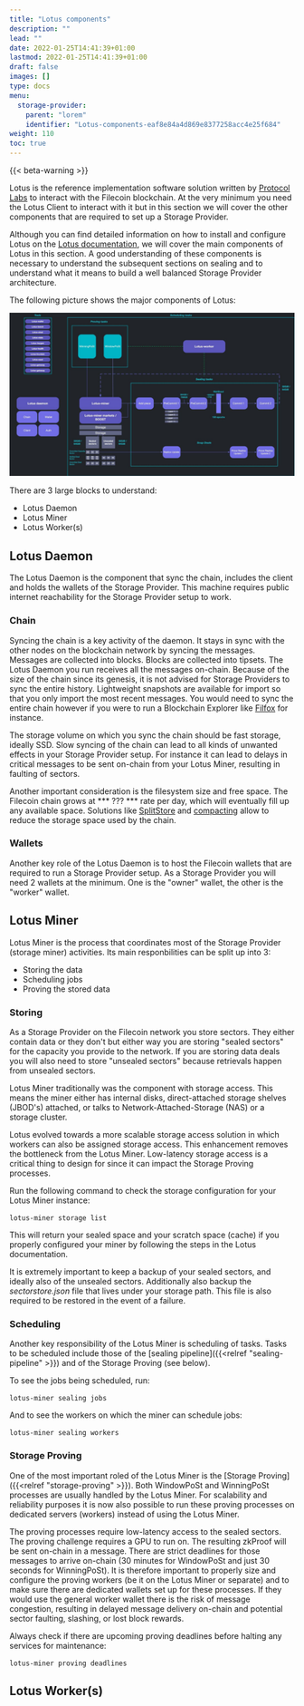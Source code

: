 ```yaml
---
title: "Lotus components"
description: ""
lead: ""
date: 2022-01-25T14:41:39+01:00
lastmod: 2022-01-25T14:41:39+01:00
draft: false
images: []
type: docs
menu:
  storage-provider:
    parent: "lorem"
    identifier: "Lotus-components-eaf8e84a4d869e8377258acc4e25f684"
weight: 110
toc: true
---
```


{{< beta-warning >}}

Lotus is the reference implementation software solution written by [Protocol Labs](https://protocol.ai) to interact with the Filecoin blockchain. At the very minimum you need the Lotus Client to interact with it but in this section we will cover the other components that are required to set up a Storage Provider.

Although you can find detailed information on how to install and configure Lotus on the [Lotus documentation](https://lotus.filecoin.io), we will cover the main components of Lotus in this section. A good understanding of these components is necessary to understand the subsequent sections on sealing and to understand what it means to build a well balanced Storage Provider architecture.

The following picture shows the major components of Lotus:

![Lotus software components](lotus-components.png)

There are 3 large blocks to understand:
- Lotus Daemon
- Lotus Miner
- Lotus Worker(s)

## Lotus Daemon
The Lotus Daemon is the component that sync the chain, includes the client and holds the wallets of the Storage Provider. This machine requires public internet reachability for the Storage Provider setup to work.

### Chain
Syncing the chain is a key activity of the daemon. It stays in sync with the other nodes on the blockchain network by syncing the messages. Messages are collected into blocks. Blocks are collected into tipsets. The Lotus Daemon you run receives all the messages on-chain. Because of the size of the chain since its genesis, it is not advised for Storage Providers to sync the entire history. Lightweight snapshots are available for import so that you only import the most recent messages. You would need to sync the entire chain however if you were to run a Blockchain Explorer like [Filfox](https://filfox.info) for instance.

The storage volume on which you sync the chain should be fast storage, ideally SSD. Slow syncing of the chain can lead to all kinds of unwanted effects in your Storage Provider setup. For instance it can lead to delays in critical messages to be sent on-chain from your Lotus Miner, resulting in faulting of sectors.

Another important consideration is the filesystem size and free space. The Filecoin chain grows at *** ??? *** rate per day, which will eventually fill up any available space. Solutions like [SplitStore](https://lotus.filecoin.io/lotus/configure/splitstore/) and [compacting](https://lotus.filecoin.io/lotus/manage/chain-management/) allow to reduce the storage space used by the chain.

### Wallets
Another key role of the Lotus Daemon is to host the Filecoin wallets that are required to run a Storage Provider setup. As a Storage Provider you will need 2 wallets at the minimum. One is the "owner" wallet, the other is the "worker" wallet.

<!-- MORE INFO PENDING-->

## Lotus Miner
Lotus Miner is the process that coordinates most of the Storage Provider (storage miner) activities. Its main responbilities can be split up into 3:
- Storing the data
- Scheduling jobs
- Proving the stored data


### Storing
As a Storage Provider on the Filecoin network you store sectors. They either contain data or they don't but either way you are storing "sealed sectors" for the capacity you provide to the network. If you are storing data deals you will also need to store "unsealed sectors" because retrievals happen from unsealed sectors.

Lotus Miner traditionally was the component with storage access. This means the miner either has internal disks, direct-attached storage shelves (JBOD's) attached, or talks to Network-Attached-Storage (NAS) or a storage cluster.

Lotus evolved towards a more scalable storage access solution in which workers can also be assigned storage access. This enhancement removes the bottleneck from the Lotus Miner. Low-latency storage access is a critical thing to design for since it can impact the Storage Proving processes.

Run the following command to check the storage configuration for your Lotus Miner instance:

    lotus-miner storage list

This will return your sealed space and your scratch space (cache) if you properly configured your miner by following the steps in the Lotus documentation.

It is extremely important to keep a backup of your sealed sectors, and ideally also of the unsealed sectors. Additionally also backup the *sectorstore.json* file that lives under your storage path. This file is also required to be restored in the event of a failure.
### Scheduling
Another key responsibility of the Lotus Miner is scheduling of tasks. Tasks to be scheduled include those of the [sealing pipeline]({{<relref "sealing-pipeline" >}}) and of the Storage Proving (see below).

To see the jobs being scheduled, run:

    lotus-miner sealing jobs

And to see the workers on which the miner can schedule jobs:

    lotus-miner sealing workers


### Storage Proving
One of the most important roled of the Lotus Miner is the [Storage Proving]({{<relref "storage-proving" >}}). Both WindowPoSt and WinningPoSt processes are usually handled by the Lotus Miner. For scalability and reliability purposes it is now also possible to run these proving processes on dedicated servers (workers) instead of using the Lotus Miner. 

The proving processes require low-latency access to the sealed sectors. The proving challenge requires a GPU to run on. The resulting zkProof will be sent on-chain in a message. There are strict deadlines for those messages to arrive on-chain (30 minutes for WindowPoSt and just 30 seconds for WinningPoSt). It is therefore important to properly size and configure the proving workers (be it on the Lotus Miner or separate) and to make sure there are dedicated wallets set up for these processes. If they would use the general worker wallet there is the risk of message congestion, resulting in delayed message delivery on-chain and potential sector faulting, slashing, or lost block rewards.

Always check if there are upcoming proving deadlines before halting any services for maintenance:

    lotus-miner proving deadlines

## Lotus Worker(s)

